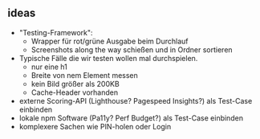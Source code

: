 

## ideas

- "Testing-Framework": 
  - Wrapper für rot/grüne Ausgabe beim Durchlauf
  - Screenshots along the way schießen und in Ordner sortieren
- Typische Fälle die wir testen wollen mal durchspielen.
  - nur eine h1
  - Breite von nem Element messen
  - kein Bild größer als 200KB
  - Cache-Header vorhanden
- externe Scoring-API (Lighthouse? Pagespeed Insights?) als Test-Case einbinden
- lokale npm Software (Pa11y? Perf Budget?) als Test-Case einbinden
- komplexere Sachen wie PIN-holen oder Login